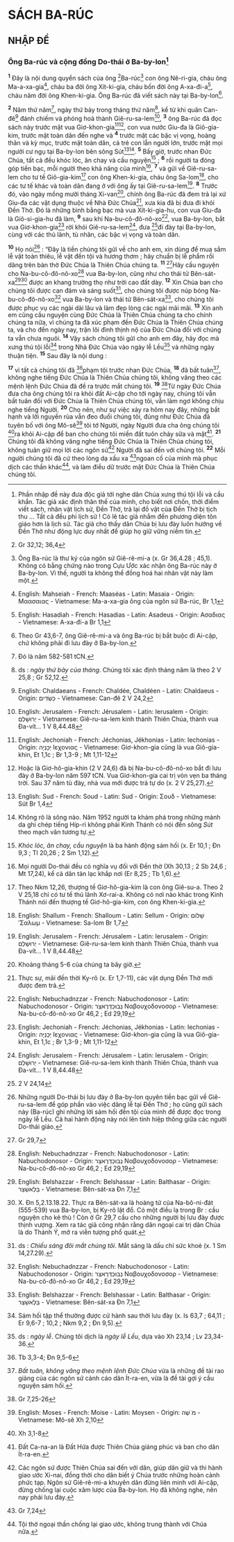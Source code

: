 # SÁCH BA-RÚC

## NHẬP ĐỀ

### Ông Ba-rúc và cộng đồng Do-thái ở Ba-by-lon[^1-5baa0cdc-6475-48f9-b08e-1406ff5af360]
<sup><b>1</b></sup> Đây là nội dung quyển sách của ông [^1@-5baa0cdc-6475-48f9-b08e-1406ff5af360]Ba-rúc[^2-5baa0cdc-6475-48f9-b08e-1406ff5af360] con ông Nê-ri-gia, cháu ông Ma-a-xa-gia[^32-5baa0cdc-6475-48f9-b08e-1406ff5af360], cháu ba đời ông Xít-ki-gia, cháu bốn đời ông A-xa-đi-a[^36-5baa0cdc-6475-48f9-b08e-1406ff5af360], cháu năm đời ông Khen-ki-gia. Ông Ba-rúc đã viết sách này tại Ba-by-lon[^3-5baa0cdc-6475-48f9-b08e-1406ff5af360].

<sup><b>2</b></sup> Năm thứ năm[^4-5baa0cdc-6475-48f9-b08e-1406ff5af360], ngày thứ bảy trong tháng thứ năm[^5-5baa0cdc-6475-48f9-b08e-1406ff5af360], kể từ khi quân Can-đê[^40-5baa0cdc-6475-48f9-b08e-1406ff5af360] đánh chiếm và phóng hoả thành Giê-ru-sa-lem[^42-5baa0cdc-6475-48f9-b08e-1406ff5af360], <sup><b>3</b></sup> ông Ba-rúc đã đọc sách này trước mặt vua Giơ-khon-gia[^44-5baa0cdc-6475-48f9-b08e-1406ff5af360][^6-5baa0cdc-6475-48f9-b08e-1406ff5af360], con vua nước Giu-đa là Giô-gia-kim, trước mặt toàn dân đến nghe và <sup><b>4</b></sup> trước mặt các bậc vị vọng, hoàng thân và kỳ mục, trước mặt toàn dân, cả trẻ con lẫn người lớn, trước mặt mọi người cư ngụ tại Ba-by-lon bên sông Sút[^50-5baa0cdc-6475-48f9-b08e-1406ff5af360][^7-5baa0cdc-6475-48f9-b08e-1406ff5af360]. <sup><b>5</b></sup> Bấy giờ, trước nhan Đức Chúa, tất cả đều khóc lóc, ăn chay và cầu nguyện[^8-5baa0cdc-6475-48f9-b08e-1406ff5af360] ; <sup><b>6</b></sup> rồi người ta đóng góp tiền bạc, mỗi người theo khả năng của mình[^9-5baa0cdc-6475-48f9-b08e-1406ff5af360], <sup><b>7</b></sup> và gửi về Giê-ru-sa-lem cho tư tế Giô-gia-kim[^10-5baa0cdc-6475-48f9-b08e-1406ff5af360] con ông Khen-ki-gia, cháu ông Sa-lom[^52-5baa0cdc-6475-48f9-b08e-1406ff5af360], cho các tư tế khác và toàn dân đang ở với ông ấy tại Giê-ru-sa-lem[^42-5baa0cdc-6475-48f9-b08e-1406ff5af360]. <sup><b>8</b></sup> Trước đó, vào ngày mồng mười tháng Xi-van[^11-5baa0cdc-6475-48f9-b08e-1406ff5af360], chính ông Ba-rúc đã đem trả lại xứ Giu-đa các vật dụng thuộc về Nhà Đức Chúa[^12-5baa0cdc-6475-48f9-b08e-1406ff5af360], xưa kia đã bị đưa đi khỏi Đền Thờ. Đó là những bình bằng bạc mà vua Xít-ki-gia-hu, con vua Giu-đa là Giô-si-gia-hu đã làm, <sup><b>9</b></sup> sau khi Na-bu-cô-đô-nô-xo[^56-5baa0cdc-6475-48f9-b08e-1406ff5af360], vua Ba-by-lon, bắt vua Giơ-khon-gia[^44-5baa0cdc-6475-48f9-b08e-1406ff5af360] rời khỏi Giê-ru-sa-lem[^42-5baa0cdc-6475-48f9-b08e-1406ff5af360], đưa [^2@-5baa0cdc-6475-48f9-b08e-1406ff5af360]đi đày tại Ba-by-lon, cùng với các thủ lãnh, tù nhân, các bậc vị vọng và toàn dân.

<sup><b>10</b></sup> Họ nói[^13-5baa0cdc-6475-48f9-b08e-1406ff5af360] : “Đây là tiền chúng tôi gửi về cho anh em, xin dùng để mua sắm lễ vật toàn thiêu, lễ vật đền tội và hương thơm ; hãy chuẩn bị lễ phẩm rồi dâng trên bàn thờ Đức Chúa là Thiên Chúa chúng ta. <sup><b>11</b></sup> [^3@-5baa0cdc-6475-48f9-b08e-1406ff5af360]Hãy cầu nguyện cho Na-bu-cô-đô-nô-xo[^56-5baa0cdc-6475-48f9-b08e-1406ff5af360] vua Ba-by-lon, cũng như cho thái tử Bên-sát-xa[^58-5baa0cdc-6475-48f9-b08e-1406ff5af360][^14-5baa0cdc-6475-48f9-b08e-1406ff5af360] được an khang trường thọ như trời cao đất dày. <sup><b>12</b></sup> Xin Chúa ban cho chúng tôi được can đảm và sáng suốt[^15-5baa0cdc-6475-48f9-b08e-1406ff5af360], cho chúng tôi được núp bóng Na-bu-cô-đô-nô-xo[^56-5baa0cdc-6475-48f9-b08e-1406ff5af360] vua Ba-by-lon và thái tử Bên-sát-xa[^58-5baa0cdc-6475-48f9-b08e-1406ff5af360], cho chúng tôi được phục vụ các ngài dài lâu và làm đẹp lòng các ngài mãi mãi. <sup><b>13</b></sup> Xin anh em cũng cầu nguyện cùng Đức Chúa là Thiên Chúa chúng ta cho chính chúng ta nữa, vì chúng ta đã xúc phạm đến Đức Chúa là Thiên Chúa chúng ta, và cho đến ngày nay, trận lôi đình thịnh nộ của Đức Chúa đối với chúng ta vẫn chưa nguôi. <sup><b>14</b></sup> Vậy sách chúng tôi gửi cho anh em đây, hãy đọc mà xưng thú tội lỗi[^16-5baa0cdc-6475-48f9-b08e-1406ff5af360] trong Nhà Đức Chúa vào ngày lễ Lều[^17-5baa0cdc-6475-48f9-b08e-1406ff5af360] và những ngày thuận tiện. <sup><b>15</b></sup> Sau đây là nội dung :

<sup><b>17</b></sup> vì tất cả chúng tôi đã [^5@-5baa0cdc-6475-48f9-b08e-1406ff5af360]phạm tội trước nhan Đức Chúa, <sup><b>18</b></sup> đã bất tuân[^22-5baa0cdc-6475-48f9-b08e-1406ff5af360], không nghe tiếng Đức Chúa là Thiên Chúa chúng tôi, không vâng theo các mệnh lệnh Đức Chúa đã đề ra trước mắt chúng tôi. <sup><b>19</b></sup> [^6@-5baa0cdc-6475-48f9-b08e-1406ff5af360]Từ ngày Đức Chúa đưa cha ông chúng tôi ra khỏi đất Ai-cập cho tới ngày nay, chúng tôi vẫn bất tuân đối với Đức Chúa là Thiên Chúa chúng tôi, vẫn làm ngơ không chịu nghe tiếng Người. <sup><b>20</b></sup> Cho nên, như sự việc xảy ra hôm nay đây, những bất hạnh và lời nguyền rủa vẫn đeo đuổi chúng tôi, đúng như Đức Chúa đã tuyên bố với ông Mô-sê[^64-5baa0cdc-6475-48f9-b08e-1406ff5af360] tôi tớ Người, ngày Người đưa cha ông chúng tôi [^7@-5baa0cdc-6475-48f9-b08e-1406ff5af360]ra khỏi Ai-cập để ban cho chúng tôi miền đất tuôn chảy sữa và mật[^23-5baa0cdc-6475-48f9-b08e-1406ff5af360]. <sup><b>21</b></sup> Chúng tôi đã không vâng nghe tiếng Đức Chúa là Thiên Chúa chúng tôi, không tuân giữ mọi lời các ngôn sứ[^24-5baa0cdc-6475-48f9-b08e-1406ff5af360] Người đã sai đến với chúng tôi. <sup><b>22</b></sup> Mỗi người chúng tôi đã cứ theo lòng dạ xấu xa [^8@-5baa0cdc-6475-48f9-b08e-1406ff5af360]ngoan cố của mình mà phục dịch các thần khác[^25-5baa0cdc-6475-48f9-b08e-1406ff5af360], và làm điều dữ trước mặt Đức Chúa là Thiên Chúa chúng tôi.

[^1-5baa0cdc-6475-48f9-b08e-1406ff5af360]: Phần nhập đề này đưa độc giả tới nghe dân Chúa xưng thú tội lỗi và cầu khẩn. Tác giả xác định thân thế của mình, cho biết nơi chốn, thời điểm viết sách, nhân vật lịch sử, Đền Thờ, trả lại đồ vật của Đền Thờ bị tịch thu ... Tất cả đều phi lịch sử ! Có lẽ tác giả nhắm đến phương diện tôn giáo hơn là lịch sử. Tác giả cho thấy dân Chúa bị lưu đày luôn hướng về Đền Thờ như động lực duy nhất để giúp họ giữ vững niềm tin.
[^2-5baa0cdc-6475-48f9-b08e-1406ff5af360]: Ông Ba-rúc là thư ký của ngôn sứ Giê-rê-mi-a (x. Gr 36,4.28 ; 45,1). Không có bằng chứng nào trong Cựu Ước xác nhận ông Ba-rúc này ở Ba-by-lon. Vì thế, người ta không thể đồng hoá hai nhân vật này làm một.
[^3-5baa0cdc-6475-48f9-b08e-1406ff5af360]: Theo Gr 43,6-7, ông Giê-rê-mi-a và ông Ba-rúc bị bắt buộc đi Ai-cập, chứ không phải đi lưu đày ở Ba-by-lon.
[^4-5baa0cdc-6475-48f9-b08e-1406ff5af360]: Đó là năm 582-581 tCN.
[^5-5baa0cdc-6475-48f9-b08e-1406ff5af360]: ds : *ngày thứ bảy của tháng*. Chúng tôi xác định tháng năm là theo 2 V 25,8 ; Gr 52,12.
[^6-5baa0cdc-6475-48f9-b08e-1406ff5af360]: Hoặc là Giơ-hô-gia-khin (2 V 24,6) đã bị Na-bu-cô-đô-nô-xo bắt đi lưu đày ở Ba-by-lon năm 597 tCN. Vua Giơ-khon-gia cai trị vỏn vẹn ba tháng trời. Sau 37 năm tù đày, nhà vua mới được trả tự do (x. 2 V 25,27).
[^7-5baa0cdc-6475-48f9-b08e-1406ff5af360]: Không rõ là sông nào. Năm 1952 người ta khám phá trong những mảnh da ghi chép tiếng Híp-ri không phải Kinh Thánh có nói đến sông *Sút* theo mạch văn tương tự.
[^8-5baa0cdc-6475-48f9-b08e-1406ff5af360]: *Khóc lóc, ăn chay, cầu nguyện* là ba hành động sám hối (x. Er 10,1 ; Đn 9,3 ; Tl 20,26 ; 2 Sm 1,12).
[^9-5baa0cdc-6475-48f9-b08e-1406ff5af360]: Mọi người Do-thái đều có nghĩa vụ đối với Đền thờ (Xh 30,13 ; 2 Sb 24,6 ; Mt 17,24), kể cả dân tản lạc khắp nơi (Er 8,25 ; Tb 1,6).
[^10-5baa0cdc-6475-48f9-b08e-1406ff5af360]: Theo Nkm 12,26, thượng tế Giơ-hô-gia-kim là con ông Giê-su-a. Theo 2 V 25,18 chỉ có tư tế thủ lãnh Xơ-rai-a. Không có nơi nào khác trong Kinh Thánh nói đến thượng tế Giơ-hô-gia-kim, con ông Khen-ki-gia.
[^11-5baa0cdc-6475-48f9-b08e-1406ff5af360]: Khoảng tháng 5-6 của chúng ta bây giờ.
[^12-5baa0cdc-6475-48f9-b08e-1406ff5af360]: Thực sự, mãi đến thời Ky-rô (x. Er 1,7-11), các vật dụng Đền Thờ mới được đem trả.
[^13-5baa0cdc-6475-48f9-b08e-1406ff5af360]: Những người Do-thái bị lưu đày ở Ba-by-lon quyên tiền bạc gửi về Giê-ru-sa-lem để góp phần vào việc dâng lễ tại Đền Thờ ; họ cũng gửi sách này (Ba-rúc) ghi những lời sám hối đền tội của mình để được đọc trong ngày lễ Lều. Cả hai hành động này nói lên tính hiệp thông giữa các người Do-thái giáo.
[^14-5baa0cdc-6475-48f9-b08e-1406ff5af360]: X. Đn 5,2.13.18.22. Thực ra Bên-sát-xa là hoàng tử của Na-bô-ni-đát (555-539) vua Ba-by-lon, bị Ky-rô lật đổ. Có một điều lạ trong Br : cầu nguyện cho kẻ thù ! Còn ở Gr 29,7 cầu cho những người bị lưu đày được thịnh vượng. Xem ra tác giả công nhận rằng dân ngoại cai trị dân Chúa là do Thánh Ý, mở ra viễn tượng phổ quát.
[^15-5baa0cdc-6475-48f9-b08e-1406ff5af360]: ds : *Chiếu sáng đôi mắt chúng tôi*. Mắt sáng là dấu chỉ sức khoẻ (x. 1 Sm 14,27.29).
[^16-5baa0cdc-6475-48f9-b08e-1406ff5af360]: Sám hối tập thể thường được cử hành sau thời lưu đày (x. Is 63,7 ; 64,11 ; Er 9,6-7 ; 10,2 ; Nkm 9,2 ; Đn 9,5).
[^17-5baa0cdc-6475-48f9-b08e-1406ff5af360]: ds : *ngày lễ*. Chúng tôi dịch là *ngày lễ Lều*, dựa vào Xh 23,14 ; Lv 23,34-36.
[^22-5baa0cdc-6475-48f9-b08e-1406ff5af360]: *Bất tuân, không vâng theo mệnh lệnh Đức Chúa* vừa là những đề tài rao giảng của các ngôn sứ cảnh cáo dân Ít-ra-en, vừa là đề tài gợi ý cầu nguyện sám hối.
[^23-5baa0cdc-6475-48f9-b08e-1406ff5af360]: Đất Ca-na-an là Đất Hứa được Thiên Chúa giáng phúc và ban cho dân Ít-ra-en.
[^24-5baa0cdc-6475-48f9-b08e-1406ff5af360]: Các ngôn sứ được Thiên Chúa sai đến với dân, giúp dân giữ và thi hành giao ước Xi-nai, đồng thời cho dân biết ý Chúa trước những hoàn cảnh phức tạp. Ngôn sứ Giê-rê-mi-a khuyên dân đừng liên minh với Ai-cập, đừng chống lại cuộc xâm lược của Ba-by-lon. Họ đã không nghe, nên nay phải lưu đày.
[^25-5baa0cdc-6475-48f9-b08e-1406ff5af360]: Tội thờ ngoại thần chống lại giao ước, không trung thành với Chúa nữa.
[^32-5baa0cdc-6475-48f9-b08e-1406ff5af360]: English: Mahseiah - French: Maaséas - Latin: Masaia - Origin: &#924;&#945;&#945;&#963;&#945;&#953;&#945;&#962; - Vietnamese: Ma-a-xa-gia ông của ngôn sứ Ba-rúc, Br 1,1
[^36-5baa0cdc-6475-48f9-b08e-1406ff5af360]: English: Hasadiah - French: Hasadias - Latin: Asadeus - Origin: &#913;&#963;&#945;&#948;&#953;&#945;&#962; - Vietnamese: A-xa-đi-a Br 1,1
[^40-5baa0cdc-6475-48f9-b08e-1406ff5af360]: English: Chaldaeans - French: Chaldée, Chaldéen - Latin: Chaldaeus - Origin: &#1499;&#1463;&#64299;&#1456;&#1491;&#1468;&#1460;&#1497;&#1501; - Vietnamese: Can-đê 2 V 24,2
[^42-5baa0cdc-6475-48f9-b08e-1406ff5af360]: English: Jerusalem - French: Jérusalem - Latin: Ierusalem - Origin: &#1497;&#1456;&#1512;&#64309;&#64298;&#1464;&#1500;&#1461;&#1501; - Vietnamese: Giê-ru-sa-lem kinh thành Thiên Chúa, thành vua Đa-vít... 1 V 8,44.48
[^42-5baa0cdc-6475-48f9-b08e-1406ff5af360]: English: Jerusalem - French: Jérusalem - Latin: Ierusalem - Origin: &#1497;&#1456;&#1512;&#64309;&#64298;&#1464;&#1500;&#1461;&#1501; - Vietnamese: Giê-ru-sa-lem kinh thành Thiên Chúa, thành vua Đa-vít... 1 V 8,44.48
[^42-5baa0cdc-6475-48f9-b08e-1406ff5af360]: English: Jerusalem - French: Jérusalem - Latin: Ierusalem - Origin: &#1497;&#1456;&#1512;&#64309;&#64298;&#1464;&#1500;&#1461;&#1501; - Vietnamese: Giê-ru-sa-lem kinh thành Thiên Chúa, thành vua Đa-vít... 1 V 8,44.48
[^44-5baa0cdc-6475-48f9-b08e-1406ff5af360]: English: Jechoniah - French: Jéchonias, Jékhonias - Latin: Iechonias - Origin: &#1497;&#1456;&#1499;&#1464;&#1504;&#1456;&#1497;&#1464;&#1492; &#921;&#949;&#967;&#959;&#957;&#953;&#945;&#962; - Vietnamese: Giơ-khon-gia cũng là vua Giô-gia-khin, Et 1,1c ; Br 1,3-9 ; Mt 1,11-12
[^44-5baa0cdc-6475-48f9-b08e-1406ff5af360]: English: Jechoniah - French: Jéchonias, Jékhonias - Latin: Iechonias - Origin: &#1497;&#1456;&#1499;&#1464;&#1504;&#1456;&#1497;&#1464;&#1492; &#921;&#949;&#967;&#959;&#957;&#953;&#945;&#962; - Vietnamese: Giơ-khon-gia cũng là vua Giô-gia-khin, Et 1,1c ; Br 1,3-9 ; Mt 1,11-12
[^50-5baa0cdc-6475-48f9-b08e-1406ff5af360]: English: Sud - French: Soud - Latin: Sud - Origin: &#931;&#959;&#965;&#948; - Vietnamese: Sút Br 1,4
[^52-5baa0cdc-6475-48f9-b08e-1406ff5af360]: English: Shallum - French: Shalloum - Latin: Sellum - Origin: &#64298;&#1464;&#1500;&#64331;&#1501; &#8242;&#931;&#945;&#955;&#969;&#956; - Vietnamese: Sa-lom Br 1,7
[^56-5baa0cdc-6475-48f9-b08e-1406ff5af360]: English: Nebuchadnzzar - French: Nabuchodonosor - Latin: Nabuchodonosor - Origin: &#1504;&#1456;&#1489;&#64309;&#1499;&#1463;&#1491;&#1456;&#1512;&#1462;&#1488;&#1510;&#1468;&#1463;&#1512; &#925;&#945;&#946;&#959;&#965;&#967;&#959;&#948;&#959;&#957;&#959;&#963;&#959;&#961; - Vietnamese: Na-bu-cô-đô-nô-xo Gr 46,2 ; Ed 29,19
[^56-5baa0cdc-6475-48f9-b08e-1406ff5af360]: English: Nebuchadnzzar - French: Nabuchodonosor - Latin: Nabuchodonosor - Origin: &#1504;&#1456;&#1489;&#64309;&#1499;&#1463;&#1491;&#1456;&#1512;&#1462;&#1488;&#1510;&#1468;&#1463;&#1512; &#925;&#945;&#946;&#959;&#965;&#967;&#959;&#948;&#959;&#957;&#959;&#963;&#959;&#961; - Vietnamese: Na-bu-cô-đô-nô-xo Gr 46,2 ; Ed 29,19
[^56-5baa0cdc-6475-48f9-b08e-1406ff5af360]: English: Nebuchadnzzar - French: Nabuchodonosor - Latin: Nabuchodonosor - Origin: &#1504;&#1456;&#1489;&#64309;&#1499;&#1463;&#1491;&#1456;&#1512;&#1462;&#1488;&#1510;&#1468;&#1463;&#1512; &#925;&#945;&#946;&#959;&#965;&#967;&#959;&#948;&#959;&#957;&#959;&#963;&#959;&#961; - Vietnamese: Na-bu-cô-đô-nô-xo Gr 46,2 ; Ed 29,19
[^58-5baa0cdc-6475-48f9-b08e-1406ff5af360]: English: Belshazzar - French: Belshassar - Latin: Balthasar - Origin: &#64305;&#1461;&#1500;&#1456;&#1488;&#64298;&#1463;&#1510;&#1468;&#1463;&#1512; - Vietnamese: Bên-sát-xa Đn 7,1
[^58-5baa0cdc-6475-48f9-b08e-1406ff5af360]: English: Belshazzar - French: Belshassar - Latin: Balthasar - Origin: &#64305;&#1461;&#1500;&#1456;&#1488;&#64298;&#1463;&#1510;&#1468;&#1463;&#1512; - Vietnamese: Bên-sát-xa Đn 7,1
[^64-5baa0cdc-6475-48f9-b08e-1406ff5af360]: English: Moses - French: Moise - Latin: Moysen - Origin: &#1502;&#1465; &#64298;&#1462;&#1492; - Vietnamese: Mô-sê Xh 2,10
[^1@-5baa0cdc-6475-48f9-b08e-1406ff5af360]: Gr 32,12; 36,4
[^2@-5baa0cdc-6475-48f9-b08e-1406ff5af360]: 2 V 24,14
[^3@-5baa0cdc-6475-48f9-b08e-1406ff5af360]: Gr 29,7
[^5@-5baa0cdc-6475-48f9-b08e-1406ff5af360]: Tb 3,3-4; Đn 9,5-6
[^6@-5baa0cdc-6475-48f9-b08e-1406ff5af360]: Gr 7,25-26
[^7@-5baa0cdc-6475-48f9-b08e-1406ff5af360]: Xh 3,1-8
[^8@-5baa0cdc-6475-48f9-b08e-1406ff5af360]: Gr 7,24
